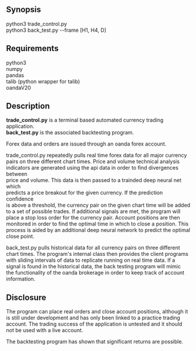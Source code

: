 Synopsis
----------------------------------------------------------------------------
python3 trade_control.py  
python3 back_test.py --frame [H1, H4, D]

Requirements
----------------------------------------------------------------------------
python3  
numpy  
pandas  
talib (python wrapper for talib)  
oandaV20  

Description
----------------------------------------------------------------------------
**trade_control.py** is a terminal based automated currency trading application.  
**back_test.py** is the associated backtesting program.  

Forex data and orders are issued through an oanda forex account.  
  
trade_control.py repeatedly pulls real time forex data for all major currency    
pairs on three different chart times. Price and volume technical analysis  
indicators are generated using the api data in order to find divergences between   
price and volume. This data is then passed to a trainded deep neural net which  
predicts a price breakout for the given currency. If the prediction confidence  
is above a threshold, the currency pair on the given chart time will be added  
to a set of possible trades. If additional signals are met, the program will  
place a stop loss order for the currency pair. Account positions are then  
monitored in order to find the optimal time in which to close a position. This  
process is aided by an additional deep neural network to predict the optimal  
close point.

back_test.py pulls historical data for all currency pairs on three different   
chart times. The program's internal class then provides the client programs  
with sliding intervals of data to replicate running on real time data. If a   
signal is found in the historical data, the back testing program will mimic   
the functionality of the oanda brokerage in order to keep track of account  
information.

Disclosure
-----------------------------------------------------------------------------
The program can place real orders and close account positions, although it  
is still under development and has only been linked to a practice trading  
account. The trading success of the application is untested and it should  
not be used with a live account.  

The backtesting program has shown that significant returns are possible.
